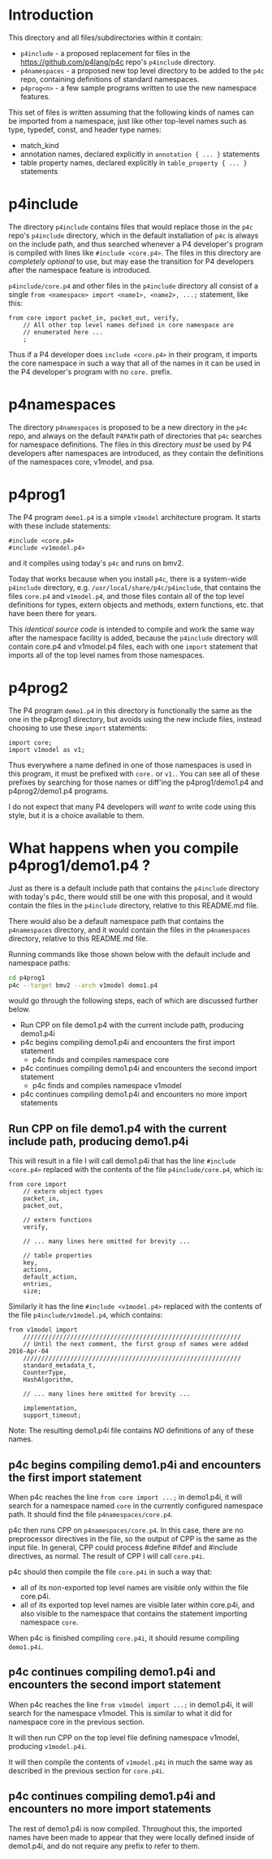 # Introduction

This directory and all files/subdirectories within it contain:

+ `p4include` - a proposed replacement for files in the
  https://github.com/p4lang/p4c repo's `p4include` directory.
+ `p4namespaces` - a proposed new top level directory to be added to
  the `p4c` repo, containing definitions of standard namespaces.
+ `p4prog<n>` - a few sample programs written to use the new namespace
  features.

This set of files is written assuming that the following kinds of
names can be imported from a namespace, just like other top-level
names such as type, typedef, const, and header type names:

+ match_kind
+ annotation names, declared explicitly in `annotation { ... }` statements
+ table property names, declared explicitly in `table_property { ... }` statements


# p4include

The directory `p4include` contains files that would replace those in
the `p4c` repo's `p4include` directory, which in the default
installation of `p4c` is always on the include path, and thus searched
whenever a P4 developer's program is compiled with lines like
`#include <core.p4>`.  The files in this directory are _completely
optional_ to use, but may ease the transition for P4 developers after
the namespace feature is introduced.

`p4include/core.p4` and other files in the `p4include` directory all
consist of a single `from <namespace> import <name1>, <name2>, ...;`
statement, like this:

```
from core import packet_in, packet_out, verify,
    // All other top level names defined in core namespace are
    // enumerated here ...
    ;
```

Thus if a P4 developer does `include <core.p4>` in their program, it
imports the core namespace in such a way that all of the names in it
can be used in the P4 developer's program with no `core.` prefix.


# p4namespaces

The directory `p4namespaces` is proposed to be a new directory in the
`p4c` repo, and always on the default `P4PATH` path of directories
that `p4c` searches for namespace definitions.  The files in this
directory _must_ be used by P4 developers after namespaces are
introduced, as they contain the definitions of the namespaces core,
v1model, and psa.


# p4prog1

The P4 program `demo1.p4` is a simple `v1model` architecture program.
It starts with these include statements:

```
#include <core.p4>
#include <v1model.p4>
```

and it compiles using today's `p4c` and runs on bmv2.

Today that works because when you install `p4c`, there is a
system-wide `p4include` directory,
e.g. `/usr/local/share/p4c/p4include`, that contains the files
`core.p4` and `v1model.p4`, and those files contain all of the top
level definitions for types, extern objects and methods, extern
functions, etc. that have been there for years.

This _identical source code_ is intended to compile and work the same
way after the namespace facility is added, because the `p4include`
directory will contain core.p4 and v1model.p4 files, each with one
`import` statement that imports all of the top level names from those
namespaces.


# p4prog2

The P4 program `demo1.p4` in this directory is functionally the same
as the one in the p4prog1 directory, but avoids using the new include
files, instead choosing to use these `import` statements:

```
import core;
import v1model as v1;
```

Thus everywhere a name defined in one of those namespaces is used in
this program, it must be prefixed with `core.` or `v1.`.  You can see
all of these prefixes by searching for those names or diff'ing the
p4prog1/demo1.p4 and p4prog2/demo1.p4 programs.

I do not expect that many P4 developers will _want_ to write code
using this style, but it is a choice available to them.


# What happens when you compile p4prog1/demo1.p4 ?

Just as there is a default include path that contains the `p4include`
directory with today's p4c, there would still be one with this
proposal, and it would contain the files in the `p4include` directory,
relative to this README.md file.

There would also be a default namespace path that contains the
`p4namespaces` directory, and it would contain the files in the
`p4namespaces` directory, relative to this README.md file.

Running commands like those shown below with the default include and
namespace paths:

```bash
cd p4prog1
p4c --target bmv2 --arch v1model demo1.p4
```

would go through the following steps, each of which are discussed
further below.

+ Run CPP on file demo1.p4 with the current include path, producing demo1.p4i
+ p4c begins compiling demo1.p4i and encounters the first import statement
  + p4c finds and compiles namespace core
+ p4c continues compiling demo1.p4i and encounters the second import statement
  + p4c finds and compiles namespace v1model
+ p4c continues compiling demo1.p4i and encounters no more import statements


## Run CPP on file demo1.p4 with the current include path, producing demo1.p4i

This will result in a file I will call demo1.p4i that has the line
`#include <core.p4>` replaced with the contents of the file
`p4include/core.p4`, which is:

```
from core import
    // extern object types
    packet_in,
    packet_out,

    // extern functions
    verify,

    // ... many lines here omitted for brevity ...

    // table properties
    key,
    actions,
    default_action,
    entries,
    size;
```

Similarly it has the line `#include <v1model.p4>` replaced with the
contents of the file `p4include/v1model.p4`, which contains:

```
from v1model import
    ////////////////////////////////////////////////////////////
    // Until the next comment, the first group of names were added 2016-Apr-04
    ////////////////////////////////////////////////////////////
    standard_metadata_t,
    CounterType,
    HashAlgorithm,

    // ... many lines here omitted for brevity ...

    implementation,
    support_timeout;
```

Note: The resulting demo1.p4i file contains _NO_ definitions of any of
these names.


## p4c begins compiling demo1.p4i and encounters the first import statement

When p4c reaches the line `from core import ...;` in demo1.p4i, it
will search for a namespace named `core` in the currently configured
namespace path.  It should find the file `p4namespaces/core.p4`.

p4c then runs CPP on `p4namespaces/core.p4`.  In this case, there are
no preprocessor directives in the file, so the output of CPP is the
same as the input file.  In general, CPP could process #define #ifdef
and #include directives, as normal.  The result of CPP I will call
`core.p4i`.

p4c should then compile the file `core.p4i` in such a way that:

+ all of its non-exported top level names are visible only within the
  file core.p4i.
+ all of its exported top level names are visible later within
  core.p4i, and also visible to the namespace that contains the
  statement importing namespace `core`.

When p4c is finished compiling `core.p4i`, it should resume compiling
`demo1.p4i`.


## p4c continues compiling demo1.p4i and encounters the second import statement

When p4c reaches the line `from v1model import ...;` in demo1.p4i, it
will search for the namespace v1model.  This is similar to what it did
for namespace core in the previous section.

It will then run CPP on the top level file defining namespace v1model,
producing `v1model.p4i`.

It will then compile the contents of `v1model.p4i` in much the same
way as described in the previous section for `core.p4i`.


## p4c continues compiling demo1.p4i and encounters no more import statements

The rest of demo1.p4i is now compiled.  Throughout this, the imported
names have been made to appear that they were locally defined inside
of demo1.p4i, and do not require any prefix to refer to them.
